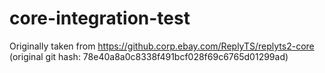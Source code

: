 # core-integration-test

Originally taken from https://github.corp.ebay.com/ReplyTS/replyts2-core
(original git hash: 78e40a8a0c8338f491bcf028f69c6765d01299ad)